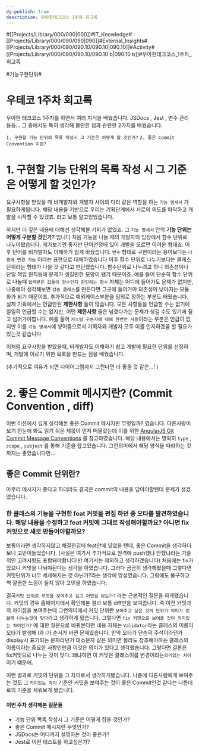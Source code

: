 ```yaml
---
dg-publish: true
description: 우아한테크코스 1주차 회고록
---
```

#[[Projects/Library/000/000\|000]]#IT_Knowledge#[[Projects/Library/000/090/090\|090]]#External_Insights#[[Projects/Library/000/090/090.10/090.10\|090.10]]#Activity#[[Projects/Library/000/090/090.10/090.10 b\|090.10 b]]#우아한테크코스_1주차_회고록


#기능구현단위#
# 우테코 1주차 회고록



우아한 테크코스 1주차를 하면서 여러 지식을 배웠습니다.
JSDocs , Jest , 변수 관리 등등... 그 중에서도 특히 생각해 볼만한 점과 관련한 2가지를 배웠습니다.


`1. 구현할 기능 단위의 목록 작성시 그 기준은 어떻게 할 것인가?`
`2. 좋은 Commit Convention 이란?`


# 1. 구현할 기능 단위의 목록 작성 시 그 기준은 어떻게 할 것인가?

요구사항을 받았을 때 비개발자와 개발자 사이의 다리 같은 역할을 하는 `기능 명세서` 가 필요하게됩니다. 해당 내용을 기반으로 우리는 기획단계에서 서로의 의도를 파악하고 개발을 시작할 수 있겠죠. 라고 보통 알고있었습니다.

하지만 더 깊은 내용에 대해선 생각해볼 기회가 없었죠. 그  `기능 명세서` 안의 **기능 단위는 어떻게 구분할 것인가?** 입니다
처음 기능을 나눌 때의 개발자의 입장에서 함수 단위로 나누어봤습니다. 제가보기엔 좋지만 단어선정에 있어 개발을 모르면 어려운 형태죠.
이후 단어를 비개발자도 이해하기 쉽게 바꿨습니다. `변수` 형태로 구현이라는 용어보다는 `나중에 변경 가능` 이라는 표현으로 대체하였습니다
이후 함수 단위로 나누기보다는 클래스 단위라는 형태가 나을 것 같다고 판단했습니다. 함수단위로 나누려고 하니 의존성이나 단일 책임 원칙등에 문제가 생길만한 모양이 됐기 때문이죠. 예를 들어 단순히 함수 단위로 나눌때 `입력받은 값들이 양수인지 판단하는 함수` 자체는 어디에 들어가도 문제가 없지만, 나중에야 생각해보면 `검증 클래스`를 만든다면 그곳에 들어가야 의존성이 낮아지는 모듈화가 되기 때문이죠.
추가적으로 예외케이스부분을 임의로 정하는 부분도 배웠습니다. 실제 기획에서는 언급안된 **제한사항** 들이 많습니다. 모든 사항들을 언급할 수는 없기에 일일히 언급할 수는 없지만, 어떤 **제한사항** 들은 넘겼다가는 문제가 생길 수도 있기에 짚고 넘어가야합니다.  예를 들어 `커스텀 구분자에 대해 한번만 사용`이라는 부분은 언급이 없지만 이를 `기능 명세서`에 넣어줌으로서 기획자와 개발자 모두 이를 인지하겠끔 할 필요가 있는것 같습니다


이처럼 요구사항을 받았을때, 비개발자도 이해하기 쉽고 개발에 필요한 단위를 선정하며, 개발에 이르기 위한 목록을 만드는 점을 배웠습니다.

(추가적으로 여유가 되면 다이어그램까지 그린다면 더 좋을 것 같은...! )


# 2. 좋은 Commit 메시지란? (Commit Convention ,  diff)


이번 미션에서 깊게 생각해본 좋은  Commit 메시지란 무엇일까? 였습니다. 
다른사람이 보기 한눈에 봐도 읽기 쉬운 제목이 먼저 떠올랐는데 이를 위한 [AngularJS Git Commit Message Conventions](https://gist.github.com/stephenparish/9941e89d80e2bc58a153) 를 참고하였습니다. 해당 내용에서는 명확히 `type` , `scope` , `subject` 를 통해 기준을 잡고있습니다. 그런의미에서 해당 양식을 따라하는 것 까지는 좋았습니다만...

## 좋은 Commit 단위란?
아무리 메시지가 좋다고 하더라도 결국은 commit의 내용을 담아야할텐데 문제가 생겼었습니다.
### 한 클래스의 기능을 구현한 feat 커밋을 편집 하던 중 오타를 발견하였습니다. 해당 내용을 수정하고 feat 커밋에 그대로 작성해야할까요? 아니면 fix커밋으로 새로 만들어야할까요?
보통이라면 생각하지않고 해결한김에 feat안에 넣었을 텐데, 좋은 Commit을 생각하다보니 고민이들었습니다.
(사실은 여기서 추가적으로 원격에 push했냐 안했냐라는 기술적인 고려사항도 포함돼야합니다!만 여기서는 제외하고 생각하겠습니다)
처음에는 fix가 있으니 커밋을 나눠야된다는 생각을 하였습니다. 그러다 곰곰히 생각해봤을때 그렇다면 커밋단위가 너무 세세해지는 것 아닌가?라는 생각에 망설였습니다. 그럼에도 불구하고 썩 깔끔한 느낌이 들지 않아 고민을 하였습니다.

결국`커밋 단위로 무엇을 보여주고 싶고 어떤걸 보는가?` 라는 근본적인 질문을 하게됐습니다.
커밋의 경우 홈페이지에서 확인해본 결과 보통 diff만을 보여줍니다. 즉  이전 커밋과의 차이점을 보여주는데 그런의미에서 커밋 단위란 `보여주고 싶은 것의 단위가 의미가 있을때 나누는것이 맞다`라고 생각하게 됐습니다. 그렇다면 `fix 커밋으로 보여줄 것이 의미있는 차이인가?` 에 대한 질문으로 바꿔본다면 내용 자체는 `Validator`라는 클래스의 이름이 오타가 발생해 l과 i가 순서가 바뀐 문제였습니다. 만약 오타가 단순히 주석이라던가 display시 표기되는 문자라던가 대소문자 같은 의미면 몰라도 참조해야하는 클래스의 이름이라는 중요한 사항인만큼 이것은 의미가 있다고 생각했습니다. 그렇다면 결론은 fix커밋으로 나누는 것이 맞다. 왜냐하면 이 커밋은 클래스이름 변경이라는`의미있는 차이` 이기 떄문에.

이런 결과로 커밋의 단위를 그 차이로서 생각하게됐습니다. 나중에 다른사람에게 보여주는 것도 그 `의미있는 차이` 기준인 커밋을 보여주는 것이 좋은 Commit인것 같다는 나름대로의 기준을 세워보게 됐습니다.



#### 이번 주차 생각해본 질문들
- 기능 단위 목록 작성시 그 기준은 어떻게 잡을 것인가?
- 좋은 Commit 메시지란 무엇인가? 
- JSDocs는 어디까지 설명하는 것이 좋은가?
- Jest로 어떤 테스트를 하고싶은가?
